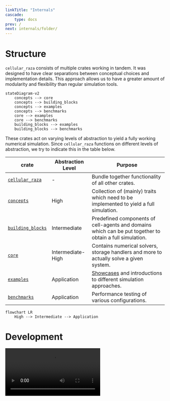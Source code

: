 ```yaml
---
linkTitle: "Internals"
cascade:
    type: docs
prev: /
next: internals/folder/
---
```


# Structure

`cellular_raza` consists of multiple crates working in tandem.
It was designed to have clear separations between conceptual choices and implementation details.
This approach allows us to have a greater amount of modularity and flexibility than regular
simulation tools.

```mermaid
stateDiagram-v2
    concepts --> core
    concepts --> building_blocks
    concepts --> examples
    concepts --> benchmarks
    core --> examples
    core --> benchmarks
    building_blocks --> examples
    building_blocks --> benchmarks
```
These crates act on varying levels of abstraction to yield a fully working numerical simulation.
Since `cellular_raza` functions on different levels of abstraction, we try to indicate this in the
table below.

| crate | Abstraction Level | Purpose |
| --- | --- | --- |
| [`cellular_raza`](/docs/cellular_raza) | - | Bundle together functionality of all other crates. |
| [`concepts`](/docs/cellular_raza_concepts) | High | Collection of (mainly) traits which need to be implemented to yield a full simulation. |
| [`building_blocks`](/docs/cellular_raza_building_blocks) | Intermediate | Predefined components of cell-agents and domains which can be put together to obtain a full simulation. |
| [`core`](/docs/cellular_raza_core) | Intermediate-High | Contains numerical solvers, storage handlers and more to actually solve a given system. |
| [`examples`](https://github.com/jonaspleyer/cellular_raza/tree/master/cellular_raza-examples) | Application | [Showcases](/showcase) and introductions to different simulation approaches. |
| [`benchmarks`](/benchmarks) | Application | Performance testing of various configurations. |

```mermaid
flowchart LR
    High --> Intermediate --> Application
```

# Development

<video src="cellular_raza-development-gource.mp4" controls style="width: minmax(100%, 1280px);">
